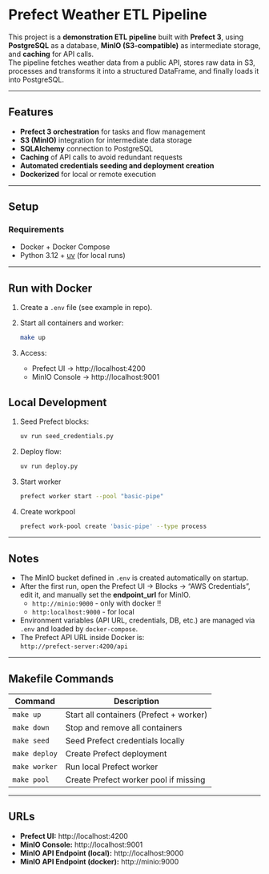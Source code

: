 # Prefect Weather ETL Pipeline

This project is a **demonstration ETL pipeline** built with **Prefect 3**, using **PostgreSQL** as a database, **MinIO (S3-compatible)** as intermediate storage, and **caching** for API calls.  
The pipeline fetches weather data from a public API, stores raw data in S3, processes and transforms it into a structured DataFrame, and finally loads it into PostgreSQL.

---

## Features

- **Prefect 3 orchestration** for tasks and flow management
- **S3 (MinIO)** integration for intermediate data storage
- **SQLAlchemy** connection to PostgreSQL
- **Caching** of API calls to avoid redundant requests
- **Automated credentials seeding and deployment creation**
- **Dockerized** for local or remote execution

---

## Setup

### Requirements

- Docker + Docker Compose
- Python 3.12 + [uv](https://github.com/astral-sh/uv) (for local runs)

---

## Run with Docker

1.  Create a `.env` file (see example in repo).
2.  Start all containers and worker:

    ```bash
    make up
    ```

3.  Access:

    - Prefect UI → http://localhost:4200
    - MinIO Console → http://localhost:9001

## Local Development

1.  Seed Prefect blocks:

    ```sh
    uv run seed_credentials.py
    ```

2.  Deploy flow:

    ```sh
    uv run deploy.py
    ```

3.  Start worker

    ```sh
    prefect worker start --pool "basic-pipe"
    ```

4.  Create workpool

    ```sh
    prefect work-pool create 'basic-pipe' --type process
    ```

---

## Notes

- The MinIO bucket defined in `.env` is created automatically on startup.
- After the first run, open the Prefect UI → Blocks → “AWS Credentials”, edit it, and manually set the **endpoint_url** for MinIO.
  - `http://minio:9000` - only with docker ‼️
  - `http:localhost:9000` - for local
- Environment variables (API URL, credentials, DB, etc.) are managed via `.env` and loaded by `docker-compose`.
- The Prefect API URL inside Docker is:  
   `http://prefect-server:4200/api`

---

## Makefile Commands

| Command       | Description                             |
| ------------- | --------------------------------------- |
| `make up`     | Start all containers (Prefect + worker) |
| `make down`   | Stop and remove all containers          |
| `make seed`   | Seed Prefect credentials locally        |
| `make deploy` | Create Prefect deployment               |
| `make worker` | Run local Prefect worker                |
| `make pool`   | Create Prefect worker pool if missing   |

---

## URLs

- **Prefect UI:** http://localhost:4200
- **MinIO Console:** http://localhost:9001
- **MinIO API Endpoint (local):** http://localhost:9000
- **MinIO API Endpoint (docker):** http://minio:9000
